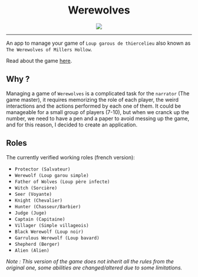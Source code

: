 <h1 align="center">Werewolves</h1>
<p align="center">
<a href="https://github.com/RiadhAdrani/werewolves/actions"><img src="https://img.shields.io/endpoint.svg?url=https%3A%2F%2Factions-badge.atrox.dev%2FRiadhAdrani%2Frecursive%2Fbadge%3Fref%3Dmaster&style=flat"/></a></p>

---

An app to manage your game of `Loup garous de thiercelieu` also known as `The Werewolves of Millers Hollow`.

Read about the game [here](https://en.wikipedia.org/wiki/The_Werewolves_of_Millers_Hollow).

## Why ?

Managing a game of `Werewolves` is a complicated task for the `narrator` (The game master), it requires memorizing the role of each player, the weird interactions and the actions performed by each one of them. It could be manageable for a small group of players (7-10), but when we cranck up the number, we need to have a pen and a paper to avoid messing up the game, and for this reason, I decided to create an application.

## Roles

The currently verified working roles (french version):

- `Protector (Salvateur)`
- `Werewolf (Loup garou simple)`
- `Father of Wolves (Loup père infecte)`
- `Witch (Sorcière)`
- `Seer (Voyante)`
- `Knight (Chevalier)`
- `Hunter (Chasseur/Barbier)`
- `Judge (Juge)`
- `Captain (Capitaine)`
- `Villager (Simple villageois)`
- `Black Werewolf (Loup noir)`
- `Garrulous Werewolf (Loup bavard)`
- `Shepherd (Berger)`
- `Alien (Alien)`

_Note : This version of the game does not inherit all the rules from the original one, some abilities are changed/altered due to some limitations._
